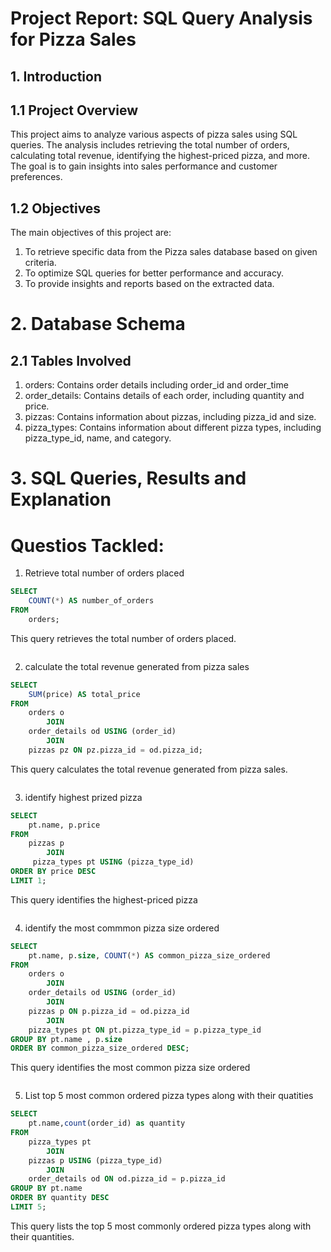 # Project Report: SQL Query Analysis for Pizza Sales  
 ## 1. Introduction  
 ## 1.1 Project Overview  
This project aims to analyze various aspects of pizza sales using SQL queries. The analysis includes retrieving the total number of orders, calculating total revenue, identifying the highest-priced pizza, and more. The goal is to gain insights into sales performance and customer preferences.  
## 1.2 Objectives  
The main objectives of this project are:  
1. To retrieve specific data from the Pizza sales database based on given criteria.
2. To optimize SQL queries for better performance and accuracy.
3. To provide insights and reports based on the extracted data.

# 2. Database Schema  
## 2.1 Tables Involved  
1. orders: Contains order details including order_id and order_time
2. order_details: Contains details of each order, including quantity and price.
3. pizzas: Contains information about pizzas, including pizza_id and size.
4. pizza_types: Contains information about different pizza types, including pizza_type_id, name, and category.

# 3. SQL Queries, Results and Explanation  
# Questios Tackled:  
1. Retrieve total number of orders placed
```sql
SELECT 
    COUNT(*) AS number_of_orders
FROM
    orders;
```
This query retrieves the total number of orders placed.  
```
```
2. calculate the total revenue generated from pizza sales
```sql
SELECT 
    SUM(price) AS total_price
FROM
    orders o
        JOIN
    order_details od USING (order_id)
        JOIN
    pizzas pz ON pz.pizza_id = od.pizza_id;
```
This query calculates the total revenue generated from pizza sales.  
```
```
3. identify highest prized pizza
```sql
SELECT 
    pt.name, p.price
FROM
    pizzas p
        JOIN
     pizza_types pt USING (pizza_type_id)
ORDER BY price DESC
LIMIT 1;
```
This query identifies the highest-priced pizza  
```
```
4. identify the most commmon pizza size ordered
```sql
SELECT 
    pt.name, p.size, COUNT(*) AS common_pizza_size_ordered
FROM
    orders o
        JOIN
    order_details od USING (order_id)
        JOIN
    pizzas p ON p.pizza_id = od.pizza_id
        JOIN
    pizza_types pt ON pt.pizza_type_id = p.pizza_type_id
GROUP BY pt.name , p.size
ORDER BY common_pizza_size_ordered DESC;
```
This query identifies the most common pizza size ordered  
```
```
5. List top 5 most common ordered pizza types along with their quatities
```sql
SELECT 
    pt.name,count(order_id) as quantity
FROM
    pizza_types pt
        JOIN
    pizzas p USING (pizza_type_id)
        JOIN
    order_details od ON od.pizza_id = p.pizza_id
GROUP BY pt.name
ORDER BY quantity DESC
LIMIT 5;
```
This query lists the top 5 most commonly ordered pizza types along with their quantities.
```
```

 
